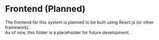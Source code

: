 # Frontend (Planned)

The frontend for this system is planned to be built using React.js (or other framework).  
As of now, this folder is a placeholder for future development.

